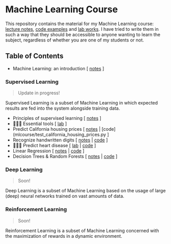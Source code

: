# Machine Learning Course

This repository contains the material for my Machine Learning course: [lecture notes](notes/), [code examples](mlcourse/) and [lab works](labs/). I have tried to write them in such a way that they should be accessible to anyone wanting to learn the subject, regardless of whether you are one of my students or not.

## Table of Contents

- Machine Learning: an introduction [ [notes](notes/ml_introduction/README.md) ]

### Supervised Learning

> Update in progress!

Supervised Learning is a subset of Machine Learning in which expected results are fed into the system alongside training data.

- Principles of supervised learning [ [notes](notes/supervised_learning_principles/README.md) ]
- 👨🏻‍💻 Essential tools [ [lab](labs/essential_tools.md) ]
- Predict California housing prices [ [notes](notes/predict_california_housing_prices/README.md) | [code](mlcourse/test_california_housing_prices.py ]
- Recognize handwritten digits [ [notes]() | [code]() ]
- 👩🏻‍💻 Predict heart disease [ [lab]() | [code]() ]
- Linear Regression [ [notes](notes/linear_regression/README.md) | [code](mlcourse/test_linear_regression.py) ]
- Decision Trees & Random Forests [ [notes](notes/decision_trees_random_forests/README.md) | [code]() ]

### Deep Learning

> Soon!

Deep Learning is a subset of Machine Learning based on the usage of large (deep) neural networks trained on vast amounts of data.

### Reinforcement Learning

> Soon!

Reinforcement Learning is a subset of Machine Learning concerned with the maximization of rewards in a dynamic environment.
